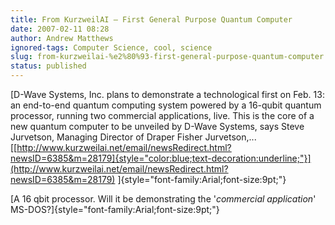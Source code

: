 ```yaml
---
title: From KurzweilAI – First General Purpose Quantum Computer
date: 2007-02-11 08:28
author: Andrew Matthews
ignored-tags: Computer Science, cool, science
slug: from-kurzweilai-%e2%80%93-first-general-purpose-quantum-computer
status: published
---
```


[D-Wave Systems, Inc. plans to
demonstrate a technological first on
Feb. 13: an end-to-end quantum
computing system powered by a
16-qubit quantum processor, running
two commercial applications, live.
This is the core of a new quantum
computer to be unveiled by D-Wave
Systems, says Steve Jurvetson,
Managing Director of Draper Fisher
Jurvetson,...
[[http://www.kurzweilai.net/email/newsRedirect.html?newsID=6385&m=28179]{style="color:blue;text-decoration:underline;"}](http://www.kurzweilai.net/email/newsRedirect.html?newsID=6385&m=28179)
]{style="font-family:Arial;font-size:9pt;"}

[A 16 qbit processor. Will it be demonstrating the '*commercial application*' MS-DOS?]{style="font-family:Arial;font-size:9pt;"}
